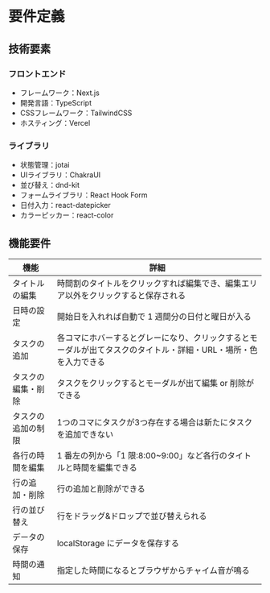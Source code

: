 # 要件定義

## 技術要素

### フロントエンド

- フレームワーク：Next.js
- 開発言語：TypeScript
- CSSフレームワーク：TailwindCSS
- ホスティング：Vercel

### ライブラリ

- 状態管理：jotai
- UIライブラリ：ChakraUI
- 並び替え：dnd-kit
- フォームライブラリ：React Hook Form
- 日付入力：react-datepicker
- カラーピッカー：react-color

## 機能要件

| 機能                     | 詳細                                                                                                            |
| ------------------------ | --------------------------------------------------------------------------------------------------------------- |
| タイトルの編集           | 時間割のタイトルをクリックすれば編集でき、編集エリア以外をクリックすると保存される                              |
| 日時の設定               | 開始日を入れれば自動で 1 週間分の日付と曜日が入る                                                       |
| タスクの追加             | 各コマにホバーするとグレーになり、クリックするとモーダルが出てタスクのタイトル・詳細・URL・場所・色を入力できる |
| タスクの編集・削除       | タスクをクリックするとモーダルが出て編集 or 削除ができる                                                        |
| タスクの追加の制限       | 1つのコマにタスクが3つ存在する場合は新たにタスクを追加できない                                                  |
| 各行の時間を編集       | 1 番左の列から「1 限:8:00~9:00」など各行のタイトルと時間を編集できる                                          |
| 行の追加・削除             | 行の追加と削除ができる                                                                         |
| 行の並び替え             | 行をドラッグ&ドロップで並び替えられる                                                                           |
| データの保存             | localStorage にデータを保存する                                                                                  |
| 時間の通知               | 指定した時間になるとブラウザからチャイム音が鳴る                                                                |
